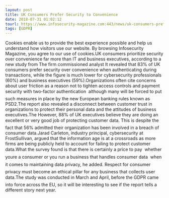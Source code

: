 ```yaml
---
layout: post
title: UK Consumers Prefer Security to Convenience
date: 2018-07-31 01:02:12
tourl: https://www.infosecurity-magazine.com:443/news/uk-consumers-prefer-security-to/
tags: [GDPR]
---
```

Cookies enable us to provide the best experience possible and help us understand how visitors use our website. By browsing Infosecurity Magazine, you agree to our use of cookies.UK consumers prioritize security over convenience far more than IT and business executives, according to a new study from The firm commissioned analyst It revealed that 83% of UK consumers prefer security over convenience when authenticating during transactions, while the figure is much lower for cybersecurity professionals (60%) and business executives (59%).Organizations often cite concerns about user friction as a reason not to tighten access controls and payment security with two-factor authentication  although many will be forced to put such measures in place by the new European banking rules known as PSD2.The report also revealed a disconnect between customer trust in organizations to protect their personal data and the attitudes of business executives.The However, 88% of UK executives believe they are doing an excellent or very good job of protecting customer data. This is despite the fact that 56% admitted their organization has been involved in a breach of consumer data.Jarad Carleton, industry principal, cybersecurity at FrostSullivan, argued that the information age is at a crossroads as more firms are being publicly held to account for failing to protect customer data.What the survey found is that there is certainly a price to pay  whether youre a consumer or you run a business that handles consumer data  when it comes to maintaining data privacy, he added. Respect for consumer privacy must become an ethical pillar for any business that collects user data.The study was conducted in March and April, before the GDPR came into force across the EU, so it will be interesting to see if the report tells a different story next year.